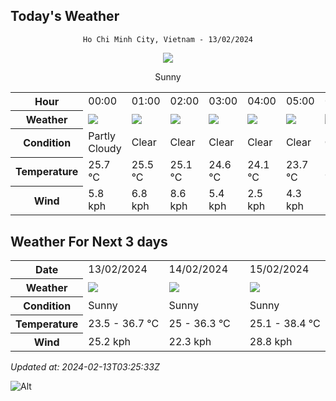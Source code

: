 ## Today's Weather
<div align="center">

`Ho Chi Minh City, Vietnam - 13/02/2024`

<img src="https://cdn.weatherapi.com/weather/64x64/day/113.png"/>

Sunny

</div>


<table>
    <tr>
        <th>Hour</th>
          <td>00:00</div>   <td>01:00</div>   <td>02:00</div>   <td>03:00</div>   <td>04:00</div>   <td>05:00</div>   <td>06:00</div>   <td>07:00</div>   <td>08:00</div>   <td>09:00</div>   <td>$${\color{red}10:00}$$</td>   <td>11:00</div>   <td>12:00</div>   <td>13:00</div>   <td>14:00</div>   <td>15:00</div>   <td>16:00</div>   <td>17:00</div>   <td>18:00</div>   <td>19:00</div>   <td>20:00</div>   <td>21:00</div>   <td>22:00</div>   <td>23:00</div> 
    </tr>
    <tr>
        <th>Weather</th>
        <td><img src="https://cdn.weatherapi.com/weather/64x64/night/116.png"></img></td><td><img src="https://cdn.weatherapi.com/weather/64x64/night/113.png"></img></td><td><img src="https://cdn.weatherapi.com/weather/64x64/night/113.png"></img></td><td><img src="https://cdn.weatherapi.com/weather/64x64/night/113.png"></img></td><td><img src="https://cdn.weatherapi.com/weather/64x64/night/113.png"></img></td><td><img src="https://cdn.weatherapi.com/weather/64x64/night/113.png"></img></td><td><img src="https://cdn.weatherapi.com/weather/64x64/night/113.png"></img></td><td><img src="https://cdn.weatherapi.com/weather/64x64/day/113.png"></img></td><td><img src="https://cdn.weatherapi.com/weather/64x64/day/113.png"></img></td><td><img src="https://cdn.weatherapi.com/weather/64x64/day/113.png"></img></td><td><img src="https://cdn.weatherapi.com/weather/64x64/day/113.png"></img></td><td><img src="https://cdn.weatherapi.com/weather/64x64/day/113.png"></img></td><td><img src="https://cdn.weatherapi.com/weather/64x64/day/113.png"></img></td><td><img src="https://cdn.weatherapi.com/weather/64x64/day/113.png"></img></td><td><img src="https://cdn.weatherapi.com/weather/64x64/day/113.png"></img></td><td><img src="https://cdn.weatherapi.com/weather/64x64/day/113.png"></img></td><td><img src="https://cdn.weatherapi.com/weather/64x64/day/113.png"></img></td><td><img src="https://cdn.weatherapi.com/weather/64x64/day/113.png"></img></td><td><img src="https://cdn.weatherapi.com/weather/64x64/day/113.png"></img></td><td><img src="https://cdn.weatherapi.com/weather/64x64/night/113.png"></img></td><td><img src="https://cdn.weatherapi.com/weather/64x64/night/113.png"></img></td><td><img src="https://cdn.weatherapi.com/weather/64x64/night/113.png"></img></td><td><img src="https://cdn.weatherapi.com/weather/64x64/night/113.png"></img></td><td><img src="https://cdn.weatherapi.com/weather/64x64/night/113.png"></img></td>
    </tr>
    <tr>
        <th>Condition</th>
        <td width="200px">Partly Cloudy </td><td width="200px">Clear </td><td width="200px">Clear </td><td width="200px">Clear </td><td width="200px">Clear </td><td width="200px">Clear </td><td width="200px">Clear </td><td width="200px">Sunny</td><td width="200px">Sunny</td><td width="200px">Sunny</td><td width="200px">Sunny</td><td width="200px">Sunny</td><td width="200px">Sunny</td><td width="200px">Sunny</td><td width="200px">Sunny</td><td width="200px">Sunny</td><td width="200px">Sunny</td><td width="200px">Sunny</td><td width="200px">Sunny</td><td width="200px">Clear </td><td width="200px">Clear </td><td width="200px">Clear </td><td width="200px">Clear </td><td width="200px">Clear </td>
    </tr>
    <tr>
        <th>Temperature</th>
        <td>25.7 °C</td><td>25.5 °C</td><td>25.1 °C</td><td>24.6 °C</td><td>24.1 °C</td><td>23.7 °C</td><td>23.5 °C</td><td>24.3 °C</td><td>26.6 °C</td><td>29 °C</td><td>31 °C</td><td>33.4 °C</td><td>34.7 °C</td><td>36 °C</td><td>36.7 °C</td><td>36.7 °C</td><td>34.9 °C</td><td>32.6 °C</td><td>29.9 °C</td><td>28.7 °C</td><td>27.9 °C</td><td>27.6 °C</td><td>27.5 °C</td><td>27.4 °C</td>
    </tr>
    <tr>
        <th>Wind</th>
        <td>5.8 kph</td><td>6.8 kph</td><td>8.6 kph</td><td>5.4 kph</td><td>2.5 kph</td><td>4.3 kph</td><td>5 kph</td><td>5.4 kph</td><td>3.6 kph</td><td>6.1 kph</td><td>6.8 kph</td><td>6.1 kph</td><td>7.6 kph</td><td>6.8 kph</td><td>7.6 kph</td><td>13.7 kph</td><td>23.4 kph</td><td>25.2 kph</td><td>21.6 kph</td><td>19.1 kph</td><td>18 kph</td><td>18.4 kph</td><td>18.4 kph</td><td>17.6 kph</td>
    </tr>
</table>


## Weather For Next 3 days


<table>
    <tr>
        <th>Date</th>
        <td>13/02/2024</td><td>14/02/2024</td><td>15/02/2024</td>
    </tr>
    <tr>
        <th>Weather</th>
        <td><img src="https://cdn.weatherapi.com/weather/64x64/day/113.png"></img></td><td><img src="https://cdn.weatherapi.com/weather/64x64/day/113.png"></img></td><td><img src="https://cdn.weatherapi.com/weather/64x64/day/113.png"></img></td>
    </tr>
    <tr>
        <th>Condition</th>
        <td width="200px">Sunny</td><td width="200px">Sunny</td><td width="200px">Sunny</td>
    </tr>
    <tr>
        <th>Temperature</th>
        <td>23.5 -  36.7 °C</td><td>25 -  36.3 °C</td><td>25.1 -  38.4 °C</td>
    </tr>
    <tr>
        <th>Wind</th>
        <td>25.2 kph</td><td>22.3 kph</td><td>28.8 kph</td>
    </tr>
</table>


*Updated at: 2024-02-13T03:25:33Z*

![Alt](https://repobeats.axiom.co/api/embed/7d451ae2cdef1648d2e14e5cc714356b2ebae209.svg "Repobeats analytics image")